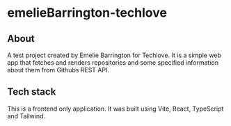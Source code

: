 # emelieBarrington-techlove

## About 

A test project created by Emelie Barrington for Techlove. It is a simple web app that fetches and renders repositories and some specified information about them from Githubs REST API.

## Tech stack

This is a frontend only application. It was built using Vite, React, TypeScript and Tailwind. 
